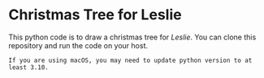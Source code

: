# Christmas Tree for Leslie
This python code is to draw a christmas tree for *Leslie*. You can clone this repository and run the code on your host.
~~~
If you are using macOS, you may need to update python version to at least 3.10.
